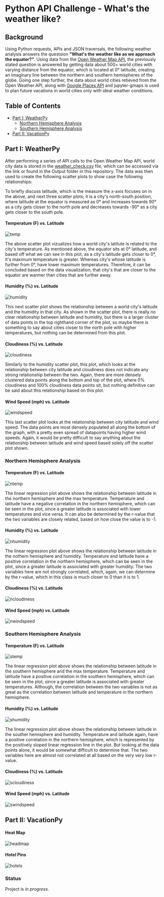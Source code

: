# Python API Challenge - What's the weather like? 

## Background ##

Using Python requests, APIs and JSON traversals, the following weather analysis answers the questsion __"What's the weather like as we approach the equator?"__. Using data from the [Open Weather Map API](https://openweathermap.org/api), the previously stated question is answered by getting data about 500+ world cities with varying distance from the equator, which is located at 0&deg; latitude, creating an imaginary line between the northern and southern hemispheres of the globe. Going one step further, the data about world cities retieved from the Open Weather API, along with [Google Places API](https://developers.google.com/places/web-service/overview) and jupyter-gmaps is used to plan future vacations in world cities only with ideal weather conditions. 

## Table of Contents ## 
* [Part I: WeatherPy](#part-i-weatherpy)
  * [Northern Hemisphere Analysis](#northern-hemisphere-analysis)
  * [Southern Hemisphere Analysis](#southern-hemisphere-analysis)
* [Part II: VacationPy](#part-ii-vacationpy)


## Part I: WeatherPy ## 
After performing a series of API calls to the Open Weather Map API, world city data is stored in the [weather_check.csv](https://github.com/cveras33/python-api-challenge/blob/main/Output/weather_check.csv) file, which can be accessed via the link or found in the Output folder in this repository. The data was then used to create the following scatter plots to show case the following relationships: 

To briefly discuss latitude, which is the measure the x-axis focuses on in the above, and next three scatter plots; it is a city's north-south position, where latitude at the equator is measured as 0&deg; and increases towards 90&deg; as a city gets closer to the north pole and decreases towards -90° as a city gets closer to the south pole.

#### Temperature (F) vs. Latitude ####
![temp](https://github.com/cveras33/python-api-challenge/blob/main/Images/lat_vs_temp.png)

The above scatter plot vizualizes how a world city's latitute is related to the city's temperature. As mentioned above, the equator sits at 0° latitude, and based off what we can see in this plot, as a city's latitude gets closer to 0&deg;, it's maximum temperature is greater. Whereas city's whose latitude is further from 0&deg;, have lower maximum temperatures. Therefore, it can be concluded based on the data visualization, that city's that are closer to the equator are warmer than cities that are further away.

#### Humidity (%) vs. Latitude ####
![humidity](https://github.com/cveras33/python-api-challenge/blob/main/Images/lat_vs_humidity.png)

This next scatter plot shows the relationship between a world city's latitude and the humidity in that city. As shown in the scatter plot, there is really no clear relationship between latitude and humidity, but there is a larger cluster of data points in the top righthand corner of the plot, so maybe there is something to say about cities closer to the north pole with higher temperatures, but nothing can be determined from this plot.

#### Cloudiness (%) vs. Latitude ####
![cloudiness](https://github.com/cveras33/python-api-challenge/blob/main/Images/lat_vs_cloudiness.png)

Similarly to the humidity scatter plot, this plot, which looks at the relationship between city latitude and cloudiness does not indicate any strong relationship between the two. Again, there are more densely clustered data points along the bottom and top of the plot, where 0% cloudiness and 100% cloudiness data points sit, but nothing definitive can be said about this relationship based on this plot.

#### Wind Speed (mph) vs. Latitude ####
![windspeed](https://github.com/cveras33/python-api-challenge/blob/main/Images/lat_vs_wind_speed.png)

This last scatter plot looks at the relationship between city latitude and wind speed. The data points are most densely populated all along the bottom of the graph, with a pretty even spread of datapoints having higher wind speeds. Again, it would be pretty difficult to say anything about the relationship between latitude and wind speed based solely off the scatter plot shown.

### Northern Hemisphere Analysis ### 

#### Temperature (F) vs. Latitude ####
![ntemp](https://github.com/cveras33/python-api-challenge/blob/main/Images/northern_max_temp_linregress.png)

The linear regression plot above shows the relationship between latitude in the northern hemisphere and the max temperature. Temperature and latitude have a negative correlation in the northern hemisphere, which can be seen in the plot, since a greater latitude is associated with lower temperatures and vice versa. It can also be determined by the r-value that the two variables are closely related, based on how close the value is to -1.

#### Humidity (%) vs. Latitude ####
![nhumidity](https://github.com/cveras33/python-api-challenge/blob/main/Images/northern_humidity_linregress.png)

The linear regression plot above shows the relationship between latitude in the nothern hemisphere and humidity. Temperature and latitude have a positive correlation in the northern hemisphere, which can be seen in the plot, since a greater latitude is associated with greater humidity. The two variables here are not strongly correlated, which, again, we can determine by the r-value, which in this class is much closer to 0 than it is to 1.

#### Cloudiness (%) vs. Latitude ####
![ncloudiness](https://github.com/cveras33/python-api-challenge/blob/main/Images/northern_clousiness_linregress.png)



#### Wind Speed (mph) vs. Latitude ####
![nwindspeed](https://github.com/cveras33/python-api-challenge/blob/main/Images/northern_wind_linregress.png)

### Southern Hemisphere Analysis ### 

#### Temperature (F) vs. Latitude ####
![stemp](https://github.com/cveras33/python-api-challenge/blob/main/Images/southern_max_temp_linregress.png)

The linear regression plot above shows the relationship between latitude in the southern hemisphere and the max temperature. Temperature and latitude have a positive correlation in the southern hemisphere, which can be seen in the plot, since a greater latitude is associated with greater temperatures. Although, the correlation between the two variables is not as great as the correlation between latitude and temperature in the northern hemisphere.

#### Humidity (%) vs. Latitude ####
![shumidity](https://github.com/cveras33/python-api-challenge/blob/main/Images/southern_humidity_linregress.png)

The linear regression plot above shows the relationship between latitude in the souther hemisphere and humidity. Temperature and latitude again, have a positive correlation in the northern hemisphere, which is represented by the positively sloped linear regression line in the plot. But looking at the data points alone, it would be somewhat difficult to determine that. The two variables here are almost not correlated at all based on the very very low r-value.

#### Cloudiness (%) vs. Latitude ####
![scloudiness](https://github.com/cveras33/python-api-challenge/blob/main/Images/southern_cloudiness_linregress.png)

#### Wind Speed (mph) vs. Latitude ####
![swindspeed](https://github.com/cveras33/python-api-challenge/blob/main/Images/southern_wind_linregress.png)


## Part II: VacationPy ##

#### Heat Map #### 
![headmap](https://github.com/cveras33/python-api-challenge/blob/main/Images/heat_map.png)

#### Hotel Pins #### 
![hotels](https://github.com/cveras33/python-api-challenge/blob/main/Images/hotel_heat_map.png)

### Status ### 
Project is *in progress*. 
